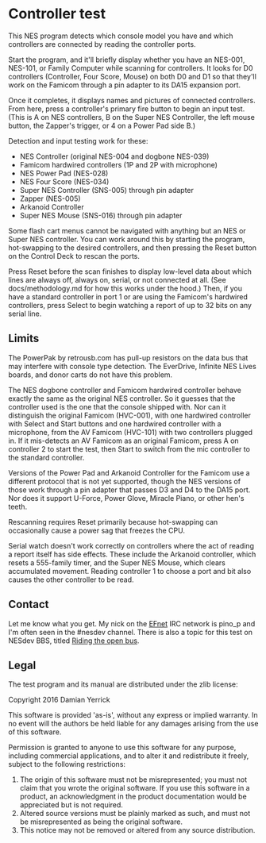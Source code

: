 Controller test
===============
This NES program detects which console model you have and which
controllers are connected by reading the controller ports.

Start the program, and it'll briefly display whether you have an
NES-001, NES-101, or Family Computer while scanning for controllers.
It looks for D0 controllers (Controller, Four Score, Mouse) on both
D0 and D1 so that they'll work on the Famicom through a pin adapter
to its DA15 expansion port.

Once it completes, it displays names and pictures of connected
controllers.  From here, press a controller's primary fire button to
begin an input test.  (This is A on NES controllers, B on the Super
NES Controller, the left mouse button, the Zapper's trigger, or 4 on
a Power Pad side B.)

Detection and input testing work for these:

* NES Controller (original NES-004 and dogbone NES-039)
* Famicom hardwired controllers (1P and 2P with microphone)
* NES Power Pad (NES-028)
* NES Four Score (NES-034)
* Super NES Controller (SNS-005) through pin adapter
* Zapper (NES-005)
* Arkanoid Controller
* Super NES Mouse (SNS-016) through pin adapter

Some flash cart menus cannot be navigated with anything but an NES
or Super NES controller.  You can work around this by starting the
program, hot-swapping to the desired controllers, and then pressing
the Reset button on the Control Deck to rescan the ports.

Press Reset before the scan finishes to display low-level data about
which lines are always off, always on, serial, or not connected
at all.  (See docs/methodology.md for how this works under the hood.)
Then, if you have a standard controller in port 1 or are using the
Famicom's hardwired controllers, press Select to begin watching a
report of up to 32 bits on any serial line.

Limits
------
The PowerPak by retrousb.com has pull-up resistors on the data bus
that may interfere with console type detection.  The EverDrive,
Infinite NES Lives boards, and donor carts do not have this problem.

The NES dogbone controller and Famicom hardwired controller behave
exactly the same as the original NES controller.  So it guesses that
the controller used is the one that the console shipped with.  Nor
can it distinguish the original Famicom (HVC-001), with one hardwired
controller with Select and Start buttons and one hardwired controller
with a microphone, from the AV Famicom (HVC-101) with two controllers
plugged in.  If it mis-detects an AV Famicom as an original Famicom,
press A on controller 2 to start the test, then Start to switch from
the mic controller to the standard controller.

Versions of the Power Pad and Arkanoid Controller for the Famicom
use a different protocol that is not yet supported, though the NES
versions of those work through a pin adapter that passes D3 and D4
to the DA15 port.  Nor does it support U-Force, Power Glove, Miracle
Piano, or other hen's teeth.

Rescanning requires Reset primarily because hot-swapping can
occasionally cause a power sag that freezes the CPU.

Serial watch doesn't work correctly on controllers where the act of
reading a report itself has side effects.  These include the Arkanoid
controller, which resets a 555-family timer, and the Super NES Mouse,
which clears accumulated movement.  Reading controller 1 to choose a
port and bit also causes the other controller to be read.

Contact
-------
Let me know what you get.  My nick on the [EFnet] IRC network is
pino_p and I'm often seen in the #nesdev channel.  There is also a
topic for this test on NESdev BBS, titled [Riding the open bus].

[EFnet]: http://www.efnet.org/
[Riding the open bus]: https://forums.nesdev.com/viewtopic.php?f=2&t=12549

Legal
-----
The test program and its manual are distributed under the zlib license:

Copyright 2016 Damian Yerrick

This software is provided 'as-is', without any express or implied
warranty.  In no event will the authors be held liable for any damages
arising from the use of this software.

Permission is granted to anyone to use this software for any purpose,
including commercial applications, and to alter it and redistribute it
freely, subject to the following restrictions:

1. The origin of this software must not be misrepresented; you must not
   claim that you wrote the original software. If you use this software
   in a product, an acknowledgment in the product documentation would be
   appreciated but is not required.
2. Altered source versions must be plainly marked as such, and must not be
   misrepresented as being the original software.
3. This notice may not be removed or altered from any source distribution.
